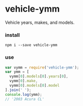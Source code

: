 # vehicle-ymm

Vehicle years, makes, and models.

### install

    npm i --save vehicle-ymm

### use

```javascript
var vymm = require('vehicle-ymm');
var ymm = [
  vymm[0].models[0].years[0],
  vymm[0].make,
  vymm[0].models[0].model
].join(' ');
console.log(ymm);
// '2003 Acura CL'
```
